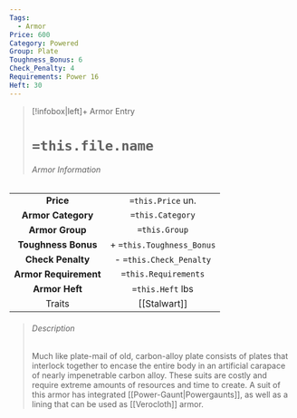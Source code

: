 ```yaml
---
Tags:
  - Armor
Price: 600
Category: Powered
Group: Plate
Toughness_Bonus: 6
Check_Penalty: 4
Requirements: Power 16
Heft: 30
---
```

> [!infobox|left]+ Armor Entry
> # `=this.file.name`
> ###### Armor Information
|                   |                           |
|:-----------------:|:-------------------------:|
|   **Price**     |     `=this.Price` un.           |
|  **Armor Category**   |     `=this.Category`      |
|    **Armor Group**    |       `=this.Group`       |
|  **Toughness Bonus**  | + `=this.Toughness_Bonus` |
|   **Check Penalty**   |  - `=this.Check_Penalty`  |
| **Armor Requirement** |   `=this.Requirements`    |
|    **Armor Heft**     |     `=this.Heft` lbs      |
|      Traits       |         [[Stalwart]]                  |
> ###### *Description*
> Much like plate-mail of old, carbon-alloy plate consists of plates that interlock together to encase the entire body in an artificial carapace of nearly impenetrable carbon alloy. These suits are costly and require extreme amounts of resources and time to create. A suit of this armor has integrated [[Power-Gaunt|Powergaunts]], as well as a lining that can be used as [[Verocloth]] armor.
